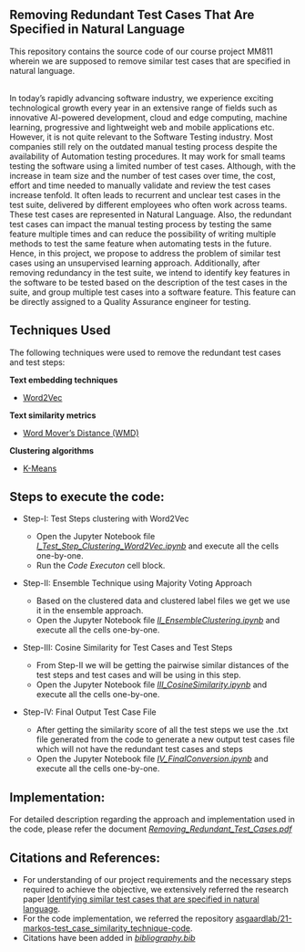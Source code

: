 ## Removing Redundant Test Cases That Are Specified in Natural Language

This repository contains the source code of our course project MM811 wherein we are supposed to remove similar test cases that are specified in natural language.


</br>
In today’s rapidly advancing software industry,  we experience exciting technological growth every year in an extensive range of fields such as innovative AI-powered development, cloud and edge computing, machine learning, progressive and lightweight web and mobile applications etc. However, it is not quite relevant to the Software Testing industry. Most companies still rely on the outdated manual testing process despite the availability of Automation testing procedures. It may work for small teams testing the software using a limited number of test cases. Although, with the increase in team size and the number of test cases over time, the cost, effort and time needed to manually validate and review the test cases increase tenfold. It often leads to recurrent and unclear test cases in the test suite, delivered by different employees who often work across teams. These test cases are represented in Natural Language. Also, the redundant test cases can impact the manual testing process by testing the same feature multiple times and can reduce the possibility of writing multiple methods to test the same feature when automating tests in the future. Hence, in this project, we propose to address the problem of similar test cases using an unsupervised learning approach. Additionally, after removing redundancy in the test suite, we intend to identify key features in the software to be tested based on the description of the test cases in the suite, and group multiple test cases into a software feature. This feature can be directly assigned to a Quality Assurance engineer for testing. 

## Techniques Used

The following techniques were used to remove the redundant test cases and test steps:

**Text embedding techniques**

* [Word2Vec](https://arxiv.org/pdf/1310.4546.pdf)


**Text similarity metrics**

* [Word  Mover’s  Distance  (WMD) ](http://proceedings.mlr.press/v37/kusnerb15.pdf)


**Clustering algorithms**

* [K-Means](https://en.wikipedia.org/wiki/K-means_clustering)



## Steps to execute the code:
- Step-I: Test Steps clustering with Word2Vec
  - Open the Jupyter Notebook file *[I_Test_Step_Clustering_Word2Vec.ipynb](I_Test_Step_Clustering_Word2Vec.ipynb)* and execute all the cells one-by-one.
  - Run the *Code Executon* cell block.


- Step-II: Ensemble Technique using Majority Voting Approach
  - Based on the clustered data and clustered label files we get we use it in the ensemble approach.
  - Open the Jupyter Notebook file *[II_EnsembleClustering.ipynb](II_EnsembleClustering.ipynb)* and execute all the cells one-by-one.
  
- Step-III: Cosine Similarity for Test Cases and Test Steps
  - From Step-II we will be getting the pairwise similar distances of the test steps and test cases and will be using in this step.
  - Open the Jupyter Notebook file *[III_CosineSimilarity.ipynb](III_CosineSimilarity.ipynb)* and execute all the cells one-by-one.
  
- Step-IV: Final Output Test Case File
  - After getting the similarity score of all the test steps we use the .txt file generated from the code to generate a new output test cases file which will not have the redundant test cases and steps
  - Open the Jupyter Notebook file *[IV_FinalConversion.ipynb](IV_FinalConversion.ipynb)* and execute all the cells one-by-one.



## Implementation:
For detailed description regarding the approach and implementation used in the code, please refer the document *[Removing_Redundant_Test_Cases.pdf](Removing_Redundant_Test_Cases.pdf)*


## Citations and References:
- For understanding of our project requirements and the necessary steps required to achieve the objective, we extensively referred the research paper [Identifying similar test cases that are specified in natural language](https://ieeexplore.ieee.org/stamp/stamp.jsp?tp=&arnumber=9763328).
- For the code implementation, we referred the repository [asgaardlab/21-markos-test_case_similarity_technique-code](https://github.com/asgaardlab/21-markos-test_case_similarity_technique-code).
- Citations have been added in *[bibliography.bib](bibliography.bib)*
    
